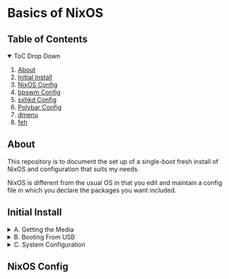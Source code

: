 # Basics of NixOS

## Table of Contents

<details open>

<summary>ToC Drop Down</summary>

1. [About](#about)
2. [Initial Install](#initial-install)
3. [NixOS Config](#nixos-config)
4. [bpswm Config](#bpswm-config)
5. [sxhkd Config](#sxhkd-config)
6. [Polybar Config](#polybar-config)
7. [dmenu](#dmenu)
8. [feh](#feh)

</details>


## About
This repository is to document the set up of a single-boot fresh install of NixOS and configuration that suits my needs.

NixOS is different from the usual OS in that you edit and maintain a config file in which you declare the packages you want included. 

## Initial Install

<details>
<summary>A. Getting the Media</summary>

1. Download a NixOS image from https://nixos.org/download


> ⚠️ Please note that Nix is a package manager and NixOS is an operating system (that uses Nix) and both are available through this page. Be wary of following the incorrect installation procedure. 

I will be using the Plasma Desktop 64-bit Intel/AMD version initially. Be sure to grab what matches your architecture and desires. 

2. Mount `nixos.iso` to a USB drive. 

I use Balena Etcher in most cases https://etcher.balena.io/ . It's incredibly stream-lined and I have yet to have an issue due to it.

3. Insert the USB drive into a USB port on the machine you would like to modify.

4. Restart or power up the machine.

</details>

<details>
<summary>B. Booting From USB</summary>

1. Boot from your USB drive

If your system is not already setup to boot from USB you will need to press the BIOS key while your machine is booting. 

> ⚠️ Most common BIOS keys are `DEL` or `F2` but that's not always the case. My current BIOS key is `F12`. You can check your motherboard's instruction manual to see which key is designated as your BIOS key. Some machines show which is your BIOS key on startup. 

2. Change USB to be first in boot order

3. Restart the machine

</details>

<details>
<summary>C. System Configuration</summary>

1. Choose option from Install list

I install using the default installer. 

For the curious:

`nomodeset` tells the kernel to not start video drivers until the system is up and running.

`copytoram` copies the squash image to RAM but the contents get uncompressed on demand so it's a lot slower than reading from USB

`debug` I believe runs in debug mode (where would I get that idea?) but I have not had a use for it yet and have not explored what it does exactly

`serial console=ttyS0` ?

`Memtest86+` test and stress test on x86 archetectures RAM

2. Go through the installer prompts. My settings are as follows:

Language: `American English`

Time Zone: `PST` or `Los Angeles, CA, USA`

Keyboard Layout: `English Default`

User Info:
    
Full Name: Your Name

Login: Login Name

Password: your password

Require strong passwords: ☑️

Log in automatically: 🔳

Use same password for the adminstrator account: 🔳

Administrator Password: your admin password

Desktop Environment: No desktop

Allow unfree software: ☑️

Erase Disk: ☑️

Partions: If you are unsure of how to set up partitions leave as default

Include image of this portion of nixos installer

Summary: Be sure to go over and confirm everything is correct

3. Install

Press the `install` button, grab a glass of water, and wait.

4. Restart

Check the restart now box and click the Done button. 

Great job! You have successfully installed NixOS (Else you've messed up somewhere, go try again)

</details>

## NixOS Config

